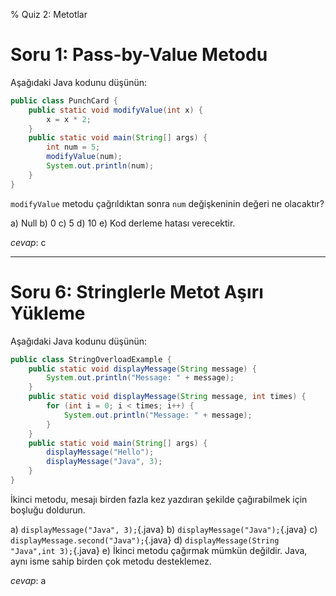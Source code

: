 % Quiz 2: Metotlar

# Soru 1: Pass-by-Value Metodu

Aşağıdaki Java kodunu düşünün:

```java
public class PunchCard {
    public static void modifyValue(int x) {
        x = x * 2;
    }
    public static void main(String[] args) {
        int num = 5;
        modifyValue(num);
        System.out.println(num);
    }
}
```

`modifyValue` metodu çağrıldıktan sonra `num` değişkeninin değeri ne olacaktır?

a) Null
b) 0
c) 5
d) 10
e) Kod derleme hatası verecektir.

_cevap_: c

---

# Soru 6: Stringlerle Metot Aşırı Yükleme

Aşağıdaki Java kodunu düşünün:

```java
public class StringOverloadExample {
    public static void displayMessage(String message) {
        System.out.println("Message: " + message);
    }
    public static void displayMessage(String message, int times) {
        for (int i = 0; i < times; i++) {
            System.out.println("Message: " + message);
        }
    }
    public static void main(String[] args) {
        displayMessage("Hello");
        displayMessage("Java", 3);
    }
}
```

İkinci metodu, mesajı birden fazla kez yazdıran şekilde çağırabilmek için boşluğu doldurun.

a) `displayMessage("Java", 3);`{.java}
b) `displayMessage("Java");`{.java}
c) `displayMessage.second("Java");`{.java}
d) `displayMessage(String "Java",int 3);`{.java}
e) İkinci metodu çağırmak mümkün değildir. Java, aynı isme sahip birden çok metodu desteklemez.

_cevap_: a
